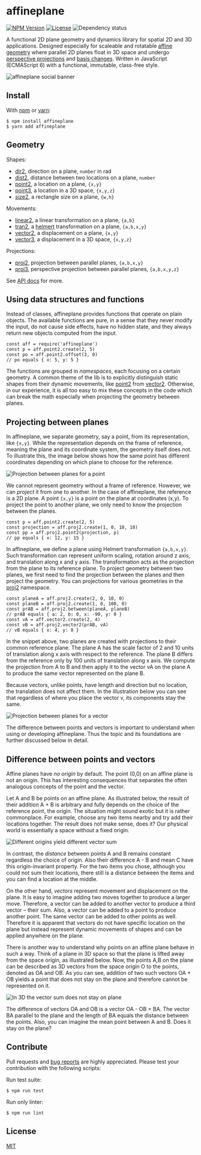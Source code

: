 # affineplane

[![NPM Version](https://img.shields.io/npm/v/tapspace.svg?colorB=7fcd0f)](https://www.npmjs.com/package/tapspace)
[![License](https://img.shields.io/npm/l/yamdog)](#license)
![Dependency status](https://img.shields.io/badge/dependencies-none-lightgrey)

A functional 2D plane geometry and dynamics library for spatial 2D and 3D applications. Designed especially for scaleable and rotatable [affine geometry](https://en.wikipedia.org/wiki/Affine_space) where parallel 2D planes float in 3D space and undergo [perspective projections](https://en.wikipedia.org/wiki/3D_projection) and [basis changes](https://en.wikipedia.org/wiki/Change_of_basis). Written in JavaScript (ECMAScript 6) with a functional, immutable, class-free style.

![affineplane social banner](docs/affineplane-social-banner.jpg)

## Install

With [npm](https://www.npmjs.com/package/affineplane) or [yarn](https://yarnpkg.com/en/package/affineplane):

    $ npm install affineplane
    $ yarn add affineplane

## Geometry

Shapes:

- [dir2](docs/API.md#affineplanedir2), direction on a plane, `number` in rad
- [dist2](docs/API.md#affineplanedist2), distance between two locations on a plane, `number`
- [point2](docs/API.md#affineplanepoint2), a location on a plane, `{x,y}`
- [point3](docs/API.md#affineplanepoint3), a location in a 3D space, `{x,y,z}`
- [size2](docs/API.md#affineplanesize2), a rectangle size on a plane, `{w,h}`

Movements:

- [linear2](docs/API.md#affineplanelinear2), a linear transformation on a plane, `{a,b}`
- [tran2](docs/API.md#affineplanetran2), a [helmert](https://en.wikipedia.org/wiki/Helmert_transformation) transformation on a plane, `{a,b,x,y}`
- [vector2](docs/API.md#affineplanevector2), a displacement on a plane, `{x,y}`
- [vector3](docs/API.md#affineplanevector2), a displacement in a 3D space, `{x,y,z}`

Projections:

- [proj2](docs/API.md#affineplaneproj2), projection between parallel planes, `{a,b,x,y}`
- [proj3](docs/API.md#affineplaneproj3), perspective projection between parallel planes, `{a,b,x,y,z}`

See [API docs](docs/API.md) for more.

## Using data structures and functions

Instead of classes, affineplane provides functions that operate on plain objects. The available functions are pure, in a sense that they never modify the input, do not cause side effects, have no hidden state, and they always return new objects computed from the input.

    const aff = require('affineplane')
    const p = aff.point2.create(2, 5)
    const po = aff.point2.offset(3, 0)
    // po equals { x: 5, y: 5 }

The functions are grouped in *namespaces*, each focusing on a certain geometry. A common theme of the lib is to explicitly distinguish static shapes from their dynamic movements, like [point2](docs/API.md#affineplanepoint2) from [vector2](docs/API.md#affineplanevector2). Otherwise, in our experience, it is all too easy to mix these concepts in the code which can break the math especially when projecting the geometry between planes.

## Projecting between planes

In affineplane, we separate geometry, say a point, from its representation, like `{x,y}`. While the representation depends on the frame of reference, meaning the plane and its coordinate system, the geometry itself does not. To illustrate this, the image below shows how the same point has different coordinates depending on which plane to choose for the reference.

![Projection between planes for a point](docs/projection-between-planes-point-2d.png)

We cannot represent geometry without a frame of reference. However, we can _project_ it from one to another. In the case of affineplane, the reference is a 2D plane. A point `{x,y}` is a point on the plane at coordinates (x,y). To project the point to another plane, we only need to know the projection between the planes.

    const p = aff.point2.create(2, 5)
    const projection = aff.proj2.create(1, 0, 10, 10)
    const pp = aff.proj2.point2(projection, p)
    // pp equals { x: 12, y: 15 }

In affineplane, we define a plane using Helmert transformation `{a,b,x,y}`. Such transformation can represent uniform scaling, rotation around z axis, and translation along x and y axis. The transformation acts as the projection from the plane to its reference plane. To project geometry between two planes, we first need to find the projection between the planes and then project the geometry. You can projections for various geometries in the [proj2](docs/API.md#affineplaneproj2) namespace.

    const planeA = aff.proj2.create(2, 0, 10, 0)
    const planeB = aff.proj2.create(1, 0, 100, 0)
    const prAB = aff.proj2.between(planeA, planeB)
    // prAB equals { a: 2, b: 0, x: -90, y: 0 }
    const vA = aff.vector2.create(2, 4)
    const vB = aff.proj2.vector2(prAB, vA)
    // vB equals { x: 4, y: 8 }

In the snippet above, two planes are created with projections to their common reference plane. The plane A has the scale factor of 2 and 10 units of translation along x axis with respect to the reference. The plane B differs from the reference only by 100 units of translation along x axis. We compute the projection from A to B and then apply it to the vector vA on the plane A to produce the same vector represented on the plane B.

Because vectors, unlike points, have length and direction but no location, the translation does not affect them. In the illustration below you can see that regardless of where you place the vector v, its components stay the same.

![Projection between planes for a vector](docs/projection-between-planes-vector-2d.png)

The difference between points and vectors is important to understand when using or developing affineplane. Thus the topic and its foundations are further discussed below in detail.

## Difference between points and vectors

Affine planes have *no origin* by default. The point (0,0) on an affine plane is not an origin. This has interesting consequences that separates the often analogous concepts of the point and the vector.

Let A and B be points on an affine plane. As illustrated below, the result of their addition A + B is arbitrary and fully depends on the choice of the reference point, the origin. The situation might sound exotic but it is rather commonplace. For example, choose any two items nearby and try add their locations together. The result does not make sense, does it? Our physical world is essentially a space without a fixed origin.

![Different origins yield different vector sum](docs/origin-dependent-sum-2d.png)

In contrast, the *distance* between points A and B remains constant regardless the choice of origin. Also their difference A - B and mean C have this origin-invariant property. For the two items you chose, although you could not sum their locations, there still is a distance between the items and you can find a location at the middle.

On the other hand, *vectors* represent movement and displacement on the plane. It is easy to imagine adding two moves together to produce a larger move. Therefore, a vector can be added to another vector to produce a third vector – their sum. Also, a vector can be added to a point to produce another point. The same vector can be added to other points as well. Therefore it is apparent that vectors do not have specific location on the plane but instead represent dynamic movements of shapes and can be applied anywhere on the plane.

There is another way to understand why points on an affine plane behave in such a way. Think of a plane in 3D space so that the plane is lifted away from the space origin, as illustrated below. Now, the points A,B on the plane can be described as 3D vectors from the space origin O to the points, denoted as OA and OB. As you can see, addition of two such vectors OA + OB yields a point that does not stay on the plane and therefore cannot be represented on it.

![In 3D the vector sum does not stay on plane](docs/origin-dependent-sum-3d.jpg)

The difference of vectors OA and OB is a vector OA - OB = BA. The vector BA parallel to the plane and the length of BA equals the distance between the points. Also, you can imagine the mean point between A and B. Does it stay on the plane?

## Contribute

Pull requests and [bug reports](https://github.com/axelpale/affineplane/issues) are highly appreciated. Please test your contribution with the following scripts:

Run test suite:

    $ npm run test

Run only linter:

    $ npm run lint

## License

[MIT](LICENSE)
